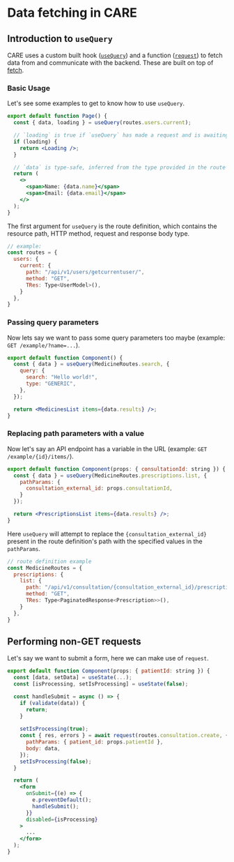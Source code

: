 # Data fetching in CARE

## Introduction to `useQuery`

CARE uses a custom built hook ([`useQuery`](https://github.com/ohcnetwork/care_fe/blob/develop/src/Utils/request/useQuery.ts)) and a function ([`request`](https://github.com/ohcnetwork/care_fe/blob/develop/src/Utils/request/request.ts)) to fetch data from and communicate with the backend. These are built on top of [fetch](https://developer.mozilla.org/en-US/docs/Web/API/Fetch_API/Using_Fetch).

### Basic Usage

Let's see some examples to get to know how to use `useQuery`.

```jsx
export default function Page() {
  const { data, loading } = useQuery(routes.users.current);

  // `loading` is true if `useQuery` has made a request and is awaiting for response.
  if (loading) {
    return <Loading />;
  }

  // `data` is type-safe, inferred from the type provided in the route definition.
  return (
    <>
      <span>Name: {data.name}</span>
      <span>Email: {data.email}</span>
    </>
  );
}
```

The first argument for `useQuery` is the route definition, which contains the resource path, HTTP method, request and response body type.

```jsx
// example:
const routes = {
  users: {
    current: {
      path: "/api/v1/users/getcurrentuser/",
      method: "GET",
      TRes: Type<UserModel>(),
    }
  },
}
```

### Passing query parameters

Now lets say we want to pass some query parameters too maybe (example: `GET /example/?name=...`).

```jsx
export default function Component() {
  const { data } = useQuery(MedicineRoutes.search, {
    query: {
      search: "Hello world!",
      type: "GENERIC",
    },
  });

  return <MedicinesList items={data.results} />;
}
```

### Replacing path parameters with a value

Now let's say an API endpoint has a variable in the URL (example: `GET /example/{id}/items/`).

```jsx
export default function Component(props: { consultationId: string }) {
  const { data } = useQuery(MedicineRoutes.prescriptions.list, {
    pathParams: { 
      consultation_external_id: props.consultationId,
    }
  });

  return <PrescriptionsList items={data.results} />;
}
```

Here `useQuery` will attempt to replace the `{consultation_external_id}` present in the route definition's path with the specified values in the `pathParams`.

```jsx
// route definition example
const MedicineRoutes = {
  prescriptions: {
    list: {
      path: "/api/v1/consultation/{consultation_external_id}/prescriptions/",
      method: "GET",
      TRes: Type<PaginatedResponse<Prescription>>(),
    }
  },
}
```

## Performing non-GET requests

Let's say we want to submit a form, here we can make use of `request`.

```jsx
export default function Component(props: { patientId: string }) {
  const [data, setData] = useState(...);
  const [isProcessing, setIsProcessing] = useState(false);

  const handleSubmit = async () => {
    if (validate(data)) {
      return;
    }
    
    setIsProcessing(true);
    const { res, errors } = await request(routes.consultation.create, {
      pathParams: { patient_id: props.patientId },
      body: data,
    });
    setIsProcessing(false);
  }

  return (
    <form 
      onSubmit={(e) => {
        e.preventDefault();
        handleSubmit();
      }}
      disabled={isProcessing}
    >
      ...
    </form>
  );
}
```
